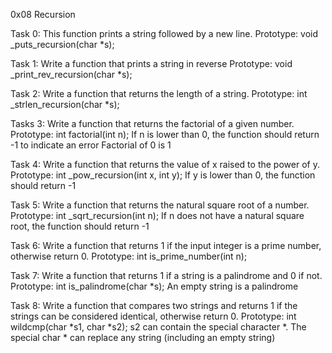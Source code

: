 0x08 Recursion

Task 0: This function prints a string followed by a new line. Prototype: void _puts_recursion(char *s);

Task 1: Write a function that prints a string in reverse
Prototype: void _print_rev_recursion(char *s);

Task 2: Write a function that returns the length of a string.
Prototype: int _strlen_recursion(char *s);

Tasks 3: Write a function that returns the factorial of a given number.
Prototype: int factorial(int n);
If n is lower than 0, the function should return -1 to indicate an error
Factorial of 0 is 1

Task 4: Write a function that returns the value of x raised to the power of y.
Prototype: int _pow_recursion(int x, int y);
If y is lower than 0, the function should return -1

Task 5: Write a function that returns the natural square root of a number.
Prototype: int _sqrt_recursion(int n);
If n does not have a natural square root, the function should return -1

Task 6: Write a function that returns 1 if the input integer is a prime number, otherwise return 0.
Prototype: int is_prime_number(int n);

Task 7: Write a function that returns 1 if a string is a palindrome and 0 if not.
Prototype: int is_palindrome(char *s);
An empty string is a palindrome

Task 8: Write a function that compares two strings and returns 1 if the strings can be considered identical, otherwise return 0.
Prototype: int wildcmp(char *s1, char *s2);
s2 can contain the special character *.
The special char * can replace any string (including an empty string)
